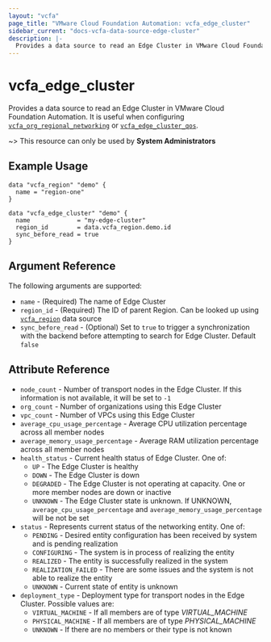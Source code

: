 ```yaml
---
layout: "vcfa"
page_title: "VMware Cloud Foundation Automation: vcfa_edge_cluster"
sidebar_current: "docs-vcfa-data-source-edge-cluster"
description: |-
  Provides a data source to read an Edge Cluster in VMware Cloud Foundation Automation.
---
```


# vcfa\_edge\_cluster

Provides a data source to read an Edge Cluster in VMware Cloud Foundation Automation. It is useful when configuring
[`vcfa_org_regional_networking`](/providers/vmware/vcfa/latest/docs/resources/org_regional_networking) or
[`vcfa_edge_cluster_qos`](/providers/vmware/vcfa/latest/docs/resources/edge_cluster_qos).

~> This resource can only be used by **System Administrators**

## Example Usage

```hcl
data "vcfa_region" "demo" {
  name = "region-one"
}

data "vcfa_edge_cluster" "demo" {
  name             = "my-edge-cluster"
  region_id        = data.vcfa_region.demo.id
  sync_before_read = true
}
```

## Argument Reference

The following arguments are supported:

* `name` - (Required) The name of Edge Cluster
* `region_id` - (Required) The ID of parent Region. Can be looked up using
  [`vcfa_region`](/providers/vmware/vcfa/latest/docs/data-sources/region) data source
* `sync_before_read` - (Optional) Set to `true` to trigger a synchronization with the backend before attempting to search for Edge
  Cluster. Default `false`

## Attribute Reference

* `node_count` - Number of transport nodes in the Edge Cluster. If this information is not
  available, it will be set to `-1`
* `org_count` - Number of organizations using this Edge Cluster
* `vpc_count` - Number of VPCs using this Edge Cluster
* `average_cpu_usage_percentage` - Average CPU utilization percentage across all member nodes
* `average_memory_usage_percentage` - Average RAM utilization percentage across all member nodes
* `health_status` - Current health status of Edge Cluster. One of:
  * `UP` - The Edge Cluster is healthy
  * `DOWN` - The Edge Cluster is down
  * `DEGRADED` - The Edge Cluster is not operating at capacity. One or more member nodes are down or inactive
  * `UNKNOWN` - The Edge Cluster state is unknown. If UNKNOWN, `average_cpu_usage_percentage` and `average_memory_usage_percentage` will be not be set
* `status` - Represents current status of the networking entity. One of:
  * `PENDING` - Desired entity configuration has been received by system and is pending realization
  * `CONFIGURING` - The system is in process of realizing the entity
  * `REALIZED` - The entity is successfully realized in the system
  * `REALIZATION_FAILED` - There are some issues and the system is not able to realize the entity
  * `UNKNOWN` - Current state of entity is unknown
* `deployment_type` - Deployment type for transport nodes in the Edge Cluster. Possible values are:
  * `VIRTUAL_MACHINE` - If all members are of type _VIRTUAL_MACHINE_
  * `PHYSICAL_MACHINE` - If all members are of type _PHYSICAL_MACHINE_
  * `UNKNOWN` - If there are no members or their type is not known
